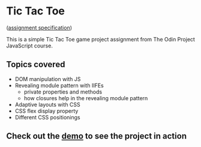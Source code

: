 # Tic Tac Toe

([assignment specification](https://www.theodinproject.com/lessons/node-path-javascript-tic-tac-toe))

This is a simple Tic Tac Toe game project assignment from The Odin Project JavaScript course.

## Topics covered

  - DOM manipulation with JS
  - Revealing module pattern with IIFEs
    - private properties and methods
    - how closures help in the revealing module pattern
  - Adaptive layouts with CSS
  - CSS flex display property
  - Different CSS positionings

## Check out the [demo](https://rakhmanibrayev.github.io/tic-tac-toe/) to see the project in action
